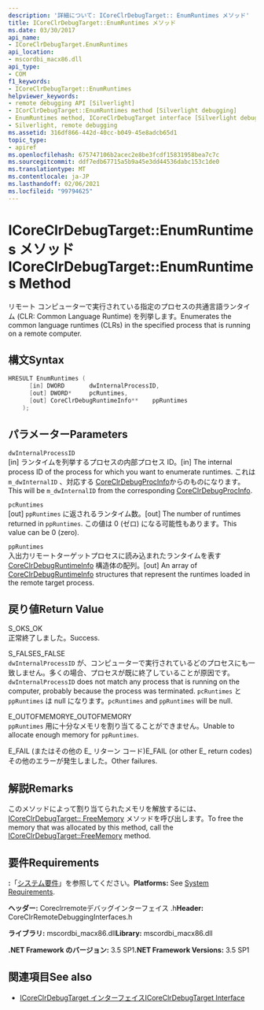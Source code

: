 ```yaml
---
description: '詳細について: ICoreClrDebugTarget:: EnumRuntimes メソッド'
title: ICoreClrDebugTarget::EnumRuntimes メソッド
ms.date: 03/30/2017
api_name:
- ICoreClrDebugTarget.EnumRuntimes
api_location:
- mscordbi_macx86.dll
api_type:
- COM
f1_keywords:
- ICoreClrDebugTarget::EnumRuntimes
helpviewer_keywords:
- remote debugging API [Silverlight]
- ICorClrDebugTarget::EnumRuntimes method [Silverlight debugging]
- EnumRuntimes method, ICoreClrDebugTarget interface [Silverlight debugging]
- Silverlight, remote debugging
ms.assetid: 316df866-442d-40cc-b049-45e8adcb65d1
topic_type:
- apiref
ms.openlocfilehash: 675747106b2acec2e8be3fcdf15831958bea7c7c
ms.sourcegitcommit: ddf7edb67715a5b9a45e3dd44536dabc153c1de0
ms.translationtype: MT
ms.contentlocale: ja-JP
ms.lasthandoff: 02/06/2021
ms.locfileid: "99794625"
---
```

# <a name="icoreclrdebugtargetenumruntimes-method"></a><span data-ttu-id="b477e-103">ICoreClrDebugTarget::EnumRuntimes メソッド</span><span class="sxs-lookup"><span data-stu-id="b477e-103">ICoreClrDebugTarget::EnumRuntimes Method</span></span>

<span data-ttu-id="b477e-104">リモート コンピューターで実行されている指定のプロセスの共通言語ランタイム (CLR: Common Language Runtime) を列挙します。</span><span class="sxs-lookup"><span data-stu-id="b477e-104">Enumerates the common language runtimes (CLRs) in the specified process that is running on a remote computer.</span></span>  
  
## <a name="syntax"></a><span data-ttu-id="b477e-105">構文</span><span class="sxs-lookup"><span data-stu-id="b477e-105">Syntax</span></span>  
  
```cpp  
HRESULT EnumRuntimes (  
      [in] DWORD       dwInternalProcessID,  
      [out] DWORD*     pcRuntimes,  
      [out] CoreClrDebugRuntimeInfo**    ppRuntimes  
    );  
```  
  
## <a name="parameters"></a><span data-ttu-id="b477e-106">パラメーター</span><span class="sxs-lookup"><span data-stu-id="b477e-106">Parameters</span></span>  

 `dwInternalProcessID`  
 <span data-ttu-id="b477e-107">[in] ランタイムを列挙するプロセスの内部プロセス ID。</span><span class="sxs-lookup"><span data-stu-id="b477e-107">[in] The internal process ID of the process for which you want to enumerate runtimes.</span></span> <span data-ttu-id="b477e-108">これは `m_dwInternalID` 、対応する [CoreClrDebugProcInfo](coreclrdebugprocinfo-structure.md)からのものになります。</span><span class="sxs-lookup"><span data-stu-id="b477e-108">This will be `m_dwInternalID` from the corresponding [CoreClrDebugProcInfo](coreclrdebugprocinfo-structure.md).</span></span>  
  
 `pcRuntimes`  
 <span data-ttu-id="b477e-109">[out] `ppRuntimes` に返されるランタイム数。</span><span class="sxs-lookup"><span data-stu-id="b477e-109">[out] The number of runtimes returned in `ppRuntimes`.</span></span> <span data-ttu-id="b477e-110">この値は 0 (ゼロ) になる可能性もあります。</span><span class="sxs-lookup"><span data-stu-id="b477e-110">This value can be 0 (zero).</span></span>  
  
 `ppRuntimes`  
 <span data-ttu-id="b477e-111">入出力リモートターゲットプロセスに読み込まれたランタイムを表す [CoreClrDebugRuntimeInfo](coreclrdebugruntimeinfo-structure.md) 構造体の配列。</span><span class="sxs-lookup"><span data-stu-id="b477e-111">[out] An array of [CoreClrDebugRuntimeInfo](coreclrdebugruntimeinfo-structure.md) structures that represent the runtimes loaded in the remote target process.</span></span>  
  
## <a name="return-value"></a><span data-ttu-id="b477e-112">戻り値</span><span class="sxs-lookup"><span data-stu-id="b477e-112">Return Value</span></span>  

 <span data-ttu-id="b477e-113">S_OK</span><span class="sxs-lookup"><span data-stu-id="b477e-113">S_OK</span></span>  
 <span data-ttu-id="b477e-114">正常終了しました。</span><span class="sxs-lookup"><span data-stu-id="b477e-114">Success.</span></span>  
  
 <span data-ttu-id="b477e-115">S_FALSE</span><span class="sxs-lookup"><span data-stu-id="b477e-115">S_FALSE</span></span>  
 <span data-ttu-id="b477e-116">`dwInternalProcessID` が、コンピューターで実行されているどのプロセスにも一致しません。多くの場合、プロセスが既に終了していることが原因です。</span><span class="sxs-lookup"><span data-stu-id="b477e-116">`dwInternalProcessID` does not match any process that is running on the computer, probably because the process was terminated.</span></span> <span data-ttu-id="b477e-117">`pcRuntimes` と `ppRuntimes` は null になります。</span><span class="sxs-lookup"><span data-stu-id="b477e-117">`pcRuntimes` and `ppRuntimes` will be null.</span></span>  
  
 <span data-ttu-id="b477e-118">E_OUTOFMEMORY</span><span class="sxs-lookup"><span data-stu-id="b477e-118">E_OUTOFMEMORY</span></span>  
 <span data-ttu-id="b477e-119">`ppRuntimes`  用に十分なメモリを割り当てることができません。</span><span class="sxs-lookup"><span data-stu-id="b477e-119">Unable to allocate enough memory for `ppRuntimes`.</span></span>  
  
 <span data-ttu-id="b477e-120">E_FAIL (またはその他の E_ リターン コード)</span><span class="sxs-lookup"><span data-stu-id="b477e-120">E_FAIL (or other E_ return codes)</span></span>  
 <span data-ttu-id="b477e-121">その他のエラーが発生しました。</span><span class="sxs-lookup"><span data-stu-id="b477e-121">Other failures.</span></span>  
  
## <a name="remarks"></a><span data-ttu-id="b477e-122">解説</span><span class="sxs-lookup"><span data-stu-id="b477e-122">Remarks</span></span>  

 <span data-ttu-id="b477e-123">このメソッドによって割り当てられたメモリを解放するには、 [ICoreClrDebugTarget:: FreeMemory](icoreclrdebugtarget-freememory-method.md) メソッドを呼び出します。</span><span class="sxs-lookup"><span data-stu-id="b477e-123">To free the memory that was allocated by this method, call the [ICoreClrDebugTarget::FreeMemory](icoreclrdebugtarget-freememory-method.md) method.</span></span>  
  
## <a name="requirements"></a><span data-ttu-id="b477e-124">要件</span><span class="sxs-lookup"><span data-stu-id="b477e-124">Requirements</span></span>  

 <span data-ttu-id="b477e-125">**:**「[システム要件](../../get-started/system-requirements.md)」を参照してください。</span><span class="sxs-lookup"><span data-stu-id="b477e-125">**Platforms:** See [System Requirements](../../get-started/system-requirements.md).</span></span>  
  
 <span data-ttu-id="b477e-126">**ヘッダー:** Coreclrremoteデバッグインターフェイス .h</span><span class="sxs-lookup"><span data-stu-id="b477e-126">**Header:** CoreClrRemoteDebuggingInterfaces.h</span></span>  
  
 <span data-ttu-id="b477e-127">**ライブラリ:** mscordbi_macx86.dll</span><span class="sxs-lookup"><span data-stu-id="b477e-127">**Library:** mscordbi_macx86.dll</span></span>  
  
 <span data-ttu-id="b477e-128">**.NET Framework のバージョン:** 3.5 SP1</span><span class="sxs-lookup"><span data-stu-id="b477e-128">**.NET Framework Versions:** 3.5 SP1</span></span>  
  
## <a name="see-also"></a><span data-ttu-id="b477e-129">関連項目</span><span class="sxs-lookup"><span data-stu-id="b477e-129">See also</span></span>

- [<span data-ttu-id="b477e-130">ICoreClrDebugTarget インターフェイス</span><span class="sxs-lookup"><span data-stu-id="b477e-130">ICoreClrDebugTarget Interface</span></span>](icoreclrdebugtarget-interface.md)
